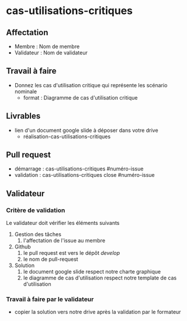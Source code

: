 # cas-utilisations-critiques

## Affectation 
- Membre : Nom de membre 
- Validateur :  Nom de validateur

## Travail à faire

- Donnez les cas d'utilisation critique qui représente les scénario nominale
  - format : Diagramme de cas d'utilisation critique

##  Livrables

- lien d'un document google slide à déposer dans votre drive
  - réalisation-cas-utilisations-critiques

## Pull request
- démarrage : cas-utilisations-critiques  #numéro-issue
- validation  : cas-utilisations-critiques close #numéro-issue

## Validateur 

###  Critère de validation

Le validateur doit vérifier les éléments suivants 

1. Gestion des tâches 
   1. l'affectation de l'issue au membre
2. Github
   1. le pull request est vers le dépôt *develop*
   2. le nom de pull-request
3. Solution
   1. le document google slide respect notre charte graphique
   2. le diagramme de cas d'utilisation respect notre template de cas d'utilisation

### Travail à faire par le validateur
- copier la solution vers notre drive après la validation par le formateur
  
